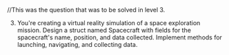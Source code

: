 //This was the question that was to be solved in level 3.


3. You're creating a virtual reality simulation of a space exploration mission. Design a struct
named Spacecraft with fields for the spacecraft's name, position, and data collected.
Implement methods for launching, navigating, and collecting data.